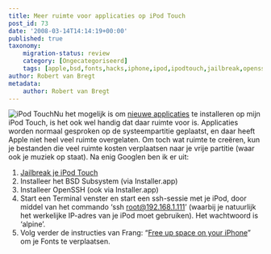 ```yaml
---
title: Meer ruimte voor applicaties op iPod Touch
post_id: 73
date: '2008-03-14T14:14:19+00:00'
published: true
taxonomy:
    migration-status: review
    category: [Ongecategoriseerd]
    tags: [apple,bsd,fonts,hacks,iphone,ipod,ipodtouch,jailbreak,openssh,ssh,terminal,touch,apple,bsd,fonts,hacks,iphone,ipod,ipodtouch,jailbreak,openssh,ssh,terminal,touch]
author: Robert van Bregt
metadata:
    author: Robert van Bregt
---
```

![iPod Touch](/images/2008/03/ipod_touch.thumbnail.jpg)Nu het mogelijk is om [nieuwe applicaties](http://breggologisch.wordpress.com/2008/03/14/jailbreak-van-mijn-ipod-touch/) te installeren op mijn iPod Touch, is het ook wel handig dat daar ruimte voor is. Applicaties worden normaal gesproken op de systeempartitie geplaatst, en daar heeft Apple niet heel veel ruimte overgelaten. Om toch wat ruimte te creëren, kun je bestanden die veel ruimte kosten verplaatsen naar je vrije partitie (waar ook je muziek op staat). Na enig Googlen ben ik er uit:

1. [Jailbreak je iPod Touch](http://breggologisch.wordpress.com/2008/03/14/jailbreak-van-mijn-ipod-touch/)
2. Installeer het BSD Subsystem (via Installer.app)
3. Installeer OpenSSH (ook via Installer.app)
4. Start een Terminal venster en start een ssh-sessie met je iPod, door middel van het commando ‘ssh root@192.168.1.111’ (waarbij je natuurlijk het werkelijke IP-adres van je iPod moet gebruiken). Het wachtwoord is ‘alpine’.
5. Volg verder de instructies van Frang: “[Free up space on your iPhone](http://www.noervig.dk/?p=22)” om je Fonts te verplaatsen.